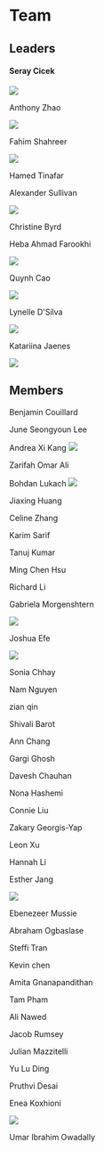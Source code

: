 # Team

## Leaders

#### Seray Cicek

![](http://2016.igem.org/wiki/images/1/1e/T--Toronto--2016_seray-cicek.jpg)

Anthony Zhao

![](http://2016.igem.org/wiki/images/6/61/T--Toronto--2016_anthony-zhao.jpg)

Fahim Shahreer

![](http://2016.igem.org/wiki/images/2/27/T--Toronto--2016_fahim-shahreer.jpg)

Hamed Tinafar

Alexander Sullivan

![](http://2016.igem.org/wiki/images/f/f0/T--Toronto--2016_alexander-sullivan.jpg)

Christine Byrd

Heba Ahmad Farookhi

![](http://2016.igem.org/wiki/images/3/39/T--Toronto--2016_heba-farookhi.jpg)

Quynh Cao

![]( http://2016.igem.org/wiki/images/e/e8/T--Toronto--2016_quynh-cao.jpg)

Lynelle D'Silva

![](http://2016.igem.org/wiki/images/a/a0/T--Toronto--2016_lynelle-d%27silva.jpg)

Katariina Jaenes

![](http://2016.igem.org/wiki/images/f/f3/T--Toronto--2016_katariina-jaenes.jpg)

## Members

Benjamin Couillard

June Seongyoun Lee

Andrea Xi Kang
![](http://2016.igem.org/wiki/images/6/64/T--Toronto--2016_andrea-xi-kang.jpg)

Zarifah Omar Ali

Bohdan Lukach
![](http://2016.igem.org/wiki/images/1/1e/T--Toronto--2016_bohdan-lukach.jpg)

Jiaxing Huang

Celine Zhang

Karim Sarif

Tanuj Kumar

Ming Chen Hsu

Richard Li

Gabriela Morgenshtern

![](http://2016.igem.org/wiki/images/1/19/T--Toronto--2016_gabriela-morgenshtern.jpg)

Joshua Efe

![](http://2016.igem.org/wiki/images/c/c4/T--Toronto--2016_joshua-efe.jpg)

Sonia Chhay

Nam Nguyen

zian qin

Shivali Barot

Ann Chang

Gargi Ghosh

Davesh Chauhan

Nona Hashemi

Connie Liu

Zakary Georgis-Yap

Leon Xu

Hannah Li

Esther Jang

![](http://2016.igem.org/wiki/images/6/60/T--Toronto--2016_esther-jang.jpg)

Ebenezeer Mussie

Abraham Ogbaslase

Steffi Tran

Kevin chen

Amita Gnanapandithan

Tam Pham

Ali Nawed

Jacob Rumsey

Julian Mazzitelli

Yu Lu Ding

Pruthvi Desai

Enea Koxhioni

![](http://2016.igem.org/wiki/images/b/b1/T--Toronto--2016_enea-koxhioni.jpg)

Umar Ibrahim Owadally
